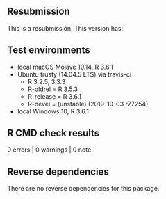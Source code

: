 ## Resubmission

This is a resubmission. This version has:

## Test environments

* local macOS Mojave 10.14, R 3.6.1
* Ubuntu trusty (14.04.5 LTS) via travis-ci
  - R 3.2.5, 3.3.3
  - R-oldrel = R 3.5.3
  - R-release = R 3.6.1
  - R-devel = (unstable) (2019-10-03 r77254)
* local Windows 10, R 3.6.1

## R CMD check results

0 errors | 0 warnings | 0 note

## Reverse dependencies

There are no reverse dependencies for this package.
